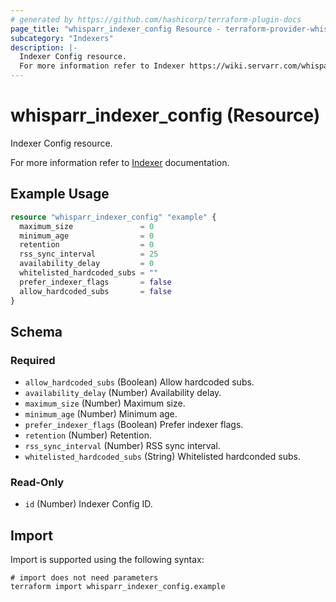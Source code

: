 ```yaml
---
# generated by https://github.com/hashicorp/terraform-plugin-docs
page_title: "whisparr_indexer_config Resource - terraform-provider-whisparr"
subcategory: "Indexers"
description: |-
  Indexer Config resource.
  For more information refer to Indexer https://wiki.servarr.com/whisparr/settings#options documentation.
---
```


# whisparr_indexer_config (Resource)

<!-- subcategory:Indexers -->Indexer Config resource.
For more information refer to [Indexer](https://wiki.servarr.com/whisparr/settings#options) documentation.

## Example Usage

```terraform
resource "whisparr_indexer_config" "example" {
  maximum_size               = 0
  minimum_age                = 0
  retention                  = 0
  rss_sync_interval          = 25
  availability_delay         = 0
  whitelisted_hardcoded_subs = ""
  prefer_indexer_flags       = false
  allow_hardcoded_subs       = false
}
```

<!-- schema generated by tfplugindocs -->
## Schema

### Required

- `allow_hardcoded_subs` (Boolean) Allow hardcoded subs.
- `availability_delay` (Number) Availability delay.
- `maximum_size` (Number) Maximum size.
- `minimum_age` (Number) Minimum age.
- `prefer_indexer_flags` (Boolean) Prefer indexer flags.
- `retention` (Number) Retention.
- `rss_sync_interval` (Number) RSS sync interval.
- `whitelisted_hardcoded_subs` (String) Whitelisted hardconded subs.

### Read-Only

- `id` (Number) Indexer Config ID.

## Import

Import is supported using the following syntax:

```shell
# import does not need parameters
terraform import whisparr_indexer_config.example
```
